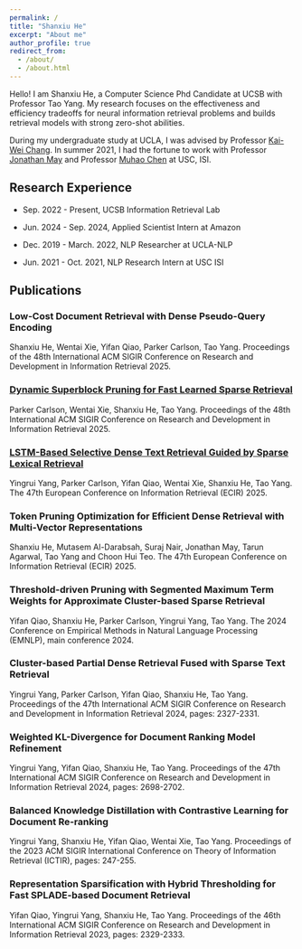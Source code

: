 ```yaml
---
permalink: /
title: "Shanxiu He"
excerpt: "About me"
author_profile: true
redirect_from: 
  - /about/
  - /about.html
---
```


Hello! I am Shanxiu He, a Computer Science Phd Candidate at UCSB with Professor Tao Yang. My research focuses on the effectiveness and efficiency tradeoffs for neural information retrieval problems and builds retrieval models with strong zero-shot abilities.

During my undergraduate study at UCLA, I was advised by Professor [Kai-Wei Chang](http://web.cs.ucla.edu/~kwchang/). In summer 2021, I had the fortune to work with Professor [Jonathan May](https://www.isi.edu/~jonmay/) and Professor [Muhao Chen](https://muhaochen.github.io) at USC, ISI.



## Research Experience

- Sep. 2022 - Present, UCSB Information Retrieval Lab

- Jun. 2024 - Sep. 2024, Applied Scientist Intern at Amazon

- Dec. 2019 - March. 2022, NLP Researcher at UCLA-NLP 

- Jun. 2021 - Oct. 2021, NLP Research Intern at USC ISI


## Publications

### Low-Cost Document Retrieval with Dense Pseudo-Query Encoding

Shanxiu He, Wentai Xie, Yifan Qiao, Parker Carlson, Tao Yang. Proceedings of the 48th International ACM SIGIR Conference on Research and Development in Information Retrieval 2025.

    
### [Dynamic Superblock Pruning for Fast Learned Sparse Retrieval](https://arxiv.org/pdf/2504.17045)

Parker Carlson, Wentai Xie, Shanxiu He, Tao Yang. Proceedings of the 48th International ACM SIGIR Conference on Research and Development in Information Retrieval 2025.
    
### [LSTM-Based Selective Dense Text Retrieval Guided by Sparse Lexical Retrieval](https://arxiv.org/pdf/2502.10639)

Yingrui Yang, Parker Carlson, Yifan Qiao, Wentai Xie, Shanxiu He, Tao Yang. The 47th European Conference on Information Retrieval (ECIR) 2025.

### Token Pruning Optimization for Efficient Dense Retrieval with Multi-Vector Representations

Shanxiu He, Mutasem Al-Darabsah, Suraj Nair, Jonathan May, Tarun Agarwal, Tao Yang and Choon Hui Teo. The 47th European Conference on Information Retrieval (ECIR) 2025.
    
### Threshold-driven Pruning with Segmented Maximum Term Weights for Approximate Cluster-based Sparse Retrieval

Yifan Qiao, Shanxiu He, Parker Carlson, Yingrui Yang, Tao Yang. The 2024 Conference on Empirical Methods in Natural Language Processing (EMNLP), main conference 2024.
    
### Cluster-based Partial Dense Retrieval Fused with Sparse Text Retrieval

Yingrui Yang, Parker Carlson, Yifan Qiao, Shanxiu He, Tao Yang. Proceedings of the 47th International ACM SIGIR Conference on Research and Development in Information Retrieval 2024, pages: 2327-2331.
    

### Weighted KL-Divergence for Document Ranking Model Refinement

Yingrui Yang, Yifan Qiao, Shanxiu He, Tao Yang. Proceedings of the 47th International ACM SIGIR Conference on Research and Development in Information Retrieval 2024, pages: 2698-2702.
    
### Balanced Knowledge Distillation with Contrastive Learning for Document Re-ranking

Yingrui Yang, Shanxiu He, Yifan Qiao, Wentai Xie, Tao Yang.  Proceedings of the 2023 ACM SIGIR International Conference on Theory of Information Retrieval (ICTIR), pages: 247-255.
    

### Representation Sparsification with Hybrid Thresholding for Fast SPLADE-based Document Retrieval

Yifan Qiao, Yingrui Yang, Shanxiu He, Tao Yang. Proceedings of the 46th International ACM SIGIR Conference on Research and Development in Information Retrieval 2023, pages: 2329-2333.

<!-- - Jan. 2021 - Jun. 2021, ML Researcher, UCLA Scalable Analytics Institute  -->

<!-- - Mar. 2020 - Sep. 2020, Research Collaborator, Columbia DVMM lab -->
